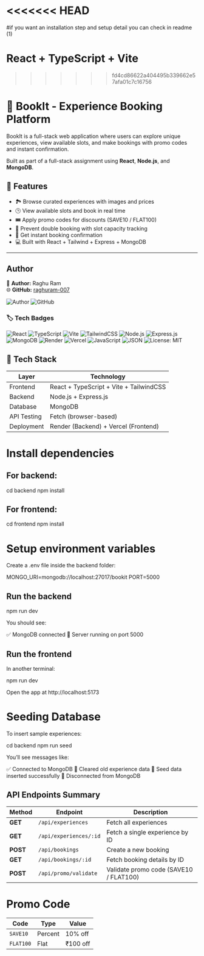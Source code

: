 <<<<<<< HEAD
=======
#if you want an installation step and setup detail you can check in readme (1) 
# React + TypeScript + Vite
>>>>>>> fd4cd86622a404495b339662e57afa01c7c16756

# 🌟 BookIt - Experience Booking Platform

BookIt is a full-stack web application where users can explore unique experiences, view available slots, and make bookings with promo codes and instant confirmation.  

Built as part of a full-stack assignment using **React**, **Node.js**, and **MongoDB**.

## 🚀 Features

- 🏞️ Browse curated experiences with images and prices  
- 🕒 View available slots and book in real time  
- 🎟️ Apply promo codes for discounts (SAVE10 / FLAT100)  
- 📅 Prevent double booking with slot capacity tracking  
- 💌 Get instant booking confirmation  
- 💻 Built with React + Tailwind + Express + MongoDB  

---
## Author

👤 **Author:** Raghu Ram  
🌐 **GitHub:** [raghuram-007](https://github.com/raghuram-007)  



![Author](https://img.shields.io/badge/Author-Raghu%20Ram-blue?style=for-the-badge)
![GitHub](https://img.shields.io/badge/GitHub-raghuram--007-black?style=for-the-badge&logo=github&logoColor=white)


### 🏷️ Tech Badges

![React](https://img.shields.io/badge/React-20232A?style=for-the-badge&logo=react&logoColor=61DAFB)
![TypeScript](https://img.shields.io/badge/TypeScript-3178C6?style=for-the-badge&logo=typescript&logoColor=white)
![Vite](https://img.shields.io/badge/Vite-646CFF?style=for-the-badge&logo=vite&logoColor=white)
![TailwindCSS](https://img.shields.io/badge/TailwindCSS-38B2AC?style=for-the-badge&logo=tailwindcss&logoColor=white)
![Node.js](https://img.shields.io/badge/Node.js-339933?style=for-the-badge&logo=node.js&logoColor=white)
![Express.js](https://img.shields.io/badge/Express.js-000000?style=for-the-badge&logo=express&logoColor=white)
![MongoDB](https://img.shields.io/badge/MongoDB-47A248?style=for-the-badge&logo=mongodb&logoColor=white)
![Render](https://img.shields.io/badge/Render-46E3B7?style=for-the-badge&logo=render&logoColor=black)
![Vercel](https://img.shields.io/badge/Vercel-000000?style=for-the-badge&logo=vercel&logoColor=white)
![JavaScript](https://img.shields.io/badge/JavaScript-F7DF1E?style=for-the-badge&logo=javascript&logoColor=black)
![JSON](https://img.shields.io/badge/JSON-000000?style=for-the-badge&logo=json&logoColor=white)
![License: MIT](https://img.shields.io/badge/License-MIT-green.svg?style=for-the-badge)

## 🧠 Tech Stack

| Layer | Technology |
|-------|-------------|
| Frontend | React + TypeScript + Vite + TailwindCSS |
| Backend | Node.js + Express.js |
| Database | MongoDB |
| API Testing | Fetch (browser-based) |
| Deployment | Render (Backend) + Vercel (Frontend) |


# Install dependencies

## For backend:

cd backend
npm install


## For frontend:

cd frontend
npm install

# Setup environment variables

Create a .env file inside the backend folder:

MONGO_URI=mongodb://localhost:27017/bookit
PORT=5000

## Run the backend
npm run dev


You should see:

✅ MongoDB connected
🚀 Server running on port 5000


## Run the frontend

In another terminal:

npm run dev


Open the app at http://localhost:5173
# Seeding Database

To insert sample experiences:

cd backend
npm run seed


You’ll see messages like:

✅ Connected to MongoDB
🧹 Cleared old experience data
🌱 Seed data inserted successfully
🔌 Disconnected from MongoDB
## API Endpoints Summary


| **Method** | **Endpoint**           | **Description**                        |
| ---------- | ---------------------- | -------------------------------------- |
| **GET**    | `/api/experiences`     | Fetch all experiences                  |
| **GET**    | `/api/experiences/:id` | Fetch a single experience by ID        |
| **POST**   | `/api/bookings`        | Create a new booking                   |
| **GET**    | `/api/bookings/:id`    | Fetch booking details by ID            |
| **POST**   | `/api/promo/validate`  | Validate promo code (SAVE10 / FLAT100) |

# Promo Code

| Code      | Type    | Value    |
| --------- | ------- | -------- |
| `SAVE10`  | Percent | 10% off  |
| `FLAT100` | Flat    | ₹100 off |
